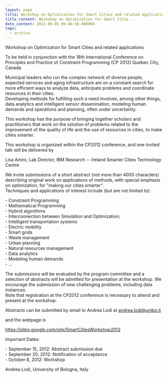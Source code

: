 ```yaml
---
layout: page
title: Workshop on Optimization for Smart Cities and related applications
title_content: Workshop on Optimization for Smart Citie...
date_content: 2012-09-05 06:46:50.000000
tags:
  - archive
---
```

Workshop on Optimization for Smart Cities and related applications  
  
To be held in conjunction with the 18th International Conference on Principles
and Practice of Constraint Programming (CP 2012) Quebec City, Canada  
  
Municipal leaders who run the complex network of diverse people, expected
services and aging infrastructure are on a constant search for more efficient
ways to analyze data, anticipate problems and coordinate resources in their
cities.  
Developing methods for fulfilling such a need involves, among other things,
data analytics and intelligent sensor dissemination, modeling human demands
and operations and planning, often under uncertainty.  
  
This workshop has the purpose of bringing together scholars and practitioners
that work on the solution of problems related to the improvement of the
quality of life and the use of resources in cities, to make cities smarter.  
  
This workshop is organized within the CP2012 conference, and one invited talk
will be delivered by  
  
Lisa Amini, Lab Director, IBM Research -- Ireland Smarter Cities Technology
Centre  
  
We invite submissions of a short abstract (not more than 4000 characters)
describing original work on applications of methods, with special emphasis on
optimization, for "making our cities smarter".  
Techniques and applications of interest include (but are not limited to):  
  
\- Constraint Programming  
\- Mathematical Programming  
\- Hybrid algorithms  
\- Interconnection between Simulation and Optimization;  
\- Intelligent transportation systems  
\- Electric mobility  
\- Smart grids  
\- Waste management  
\- Urban planning  
\- Natural resources management  
\- Data analytics  
\- Modeling human demands  
\- ...  
  
The submissions will be evaluated by the program committee and a selection of
abstracts will be admitted for presentation at the workshop. We encourage the
submission of new challenging problems, including data instances.  
Note that registration at the CP2012 conference is necessary to attend and
present at the workshop.  
  
Abstracts can be submitted by email to Andrea Lodi at
[andrea.lodi@unibo.it](mailto:andrea.lodi@unibo.it)  
  
and the webpage is  
  
<https://sites.google.com/site/SmartCitiesWorkshop2012>  
  
Important Dates:  
  
\- September 15, 2012: Abstract submission due  
\- September 20, 2012: Notification of acceptance  
\- October 8, 2012: Workshop  
  
Andrea Lodi, University of Bologna, Italy

